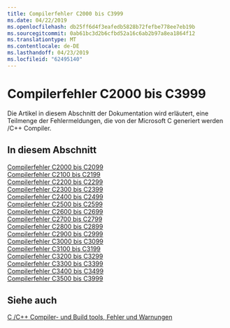 ```yaml
---
title: Compilerfehler C2000 bis C3999
ms.date: 04/22/2019
ms.openlocfilehash: db25ff6d4f3eafedb5828b72fefbe778ee7eb19b
ms.sourcegitcommit: 0ab61bc3d2b6cfbd52a16c6ab2b97a8ea1864f12
ms.translationtype: MT
ms.contentlocale: de-DE
ms.lasthandoff: 04/23/2019
ms.locfileid: "62495140"
---
```

# <a name="compiler-errors-c2000---c3999"></a>Compilerfehler C2000 bis C3999

Die Artikel in diesem Abschnitt der Dokumentation wird erläutert, eine Teilmenge der Fehlermeldungen, die von der Microsoft C generiert werden /C++ Compiler.

## <a name="in-this-section"></a>In diesem Abschnitt

[Compilerfehler C2000 bis C2099](../compiler-errors-1/compiler-errors-c2001-through-c2099.md) \
[Compilerfehler C2100 bis C2199](../compiler-errors-1/compiler-errors-c2100-through-c2199.md) \
[Compilerfehler C2200 bis C2299](../compiler-errors-1/compiler-errors-c2200-through-c2299.md) \
[Compilerfehler C2300 bis C2399](../compiler-errors-1/compiler-errors-c2300-through-c2399.md) \
[Compilerfehler C2400 bis C2499](../compiler-errors-1/compiler-errors-c2400-through-c2499.md) \
[Compilerfehler C2500 bis C2599](../compiler-errors-2/compiler-errors-c2500-through-c2599.md) \
[Compilerfehler C2600 bis C2699](../compiler-errors-2/compiler-errors-c2600-through-c2699.md) \
[Compilerfehler C2700 bis C2799](../compiler-errors-2/compiler-errors-c2700-through-c2799.md) \
[Compilerfehler C2800 bis C2899](../compiler-errors-2/compiler-errors-c2800-through-c2899.md) \
[Compilerfehler C2900 bis C2999](../compiler-errors-2/compiler-errors-c2900-through-c3499.md) \
[Compilerfehler C3000 bis C3099](../compiler-errors-2/compiler-errors-c3000-through-c3099.md) \
[Compilerfehler C3100 bis C3199](../compiler-errors-2/compiler-errors-c3100-through-c3199.md) \
[Compilerfehler C3200 bis C3299](../compiler-errors-2/compiler-errors-c3200-through-c3299.md) \
[Compilerfehler C3300 bis C3399](../compiler-errors-2/compiler-errors-c3300-through-c3399.md) \
[Compilerfehler C3400 bis C3499](../compiler-errors-2/compiler-errors-c3400-through-c3499.md) \
[Compilerfehler C3500 bis C3999](../compiler-errors-2/compiler-errors-c3500-through-c3999.md)

## <a name="see-also"></a>Siehe auch

[C /C++ Compiler- und Build tools, Fehler und Warnungen](../compiler-errors-1/c-cpp-build-errors.md)
